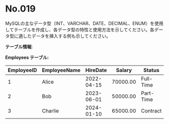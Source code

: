 # No.019

MySQLの主なデータ型（INT、VARCHAR、DATE、DECIMAL、ENUM）を使用してテーブルを作成し、各データ型の特性と使用方法を示してください。各データ型に適したデータを挿入する例も示してください。

**テーブル情報**:

**Employees テーブル:**

| EmployeeID | EmployeeName | HireDate   | Salary  | Status          |
|------------|--------------|------------|---------|-----------------|
| 1          | Alice        | 2022-04-15 | 70000.00| Full-Time       |
| 2          | Bob          | 2023-06-01 | 50000.00| Part-Time       |
| 3          | Charlie      | 2024-01-10 | 65000.00| Contract        |
